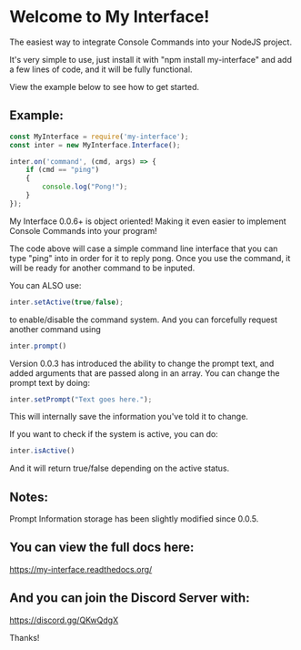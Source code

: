 # Welcome to My Interface!
The easiest way to integrate Console Commands into your NodeJS project.

It's very simple to use, just install it with "npm install my-interface"
and add a few lines of code, and it will be fully functional.

View the example below to see how to get started.

## Example:
```js
const MyInterface = require('my-interface');
const inter = new MyInterface.Interface();

inter.on('command', (cmd, args) => {
    if (cmd == "ping")
	{
	    console.log("Pong!");
	}
});
```

My Interface 0.0.6+ is object oriented! Making it even easier to implement Console Commands into your program!

The code above will case a simple command line interface that you can type "ping" into in order for it to reply pong.
Once you use the command, it will be ready for another command to be inputed.

You can ALSO use:

```js
inter.setActive(true/false);
```

to enable/disable the command system. And you can forcefully request another command using 

```js
inter.prompt()
```

Version 0.0.3 has introduced the ability to change the prompt text, and added arguments that are passed along in an array.
You can change the prompt text by doing:

```js
inter.setPrompt("Text goes here.");
```

This will internally save the information you've told it to change.

If you want to check if the system is active, you can do:

```js
inter.isActive()
```

And it will return true/false depending on the active status.


## Notes:
Prompt Information storage has been slightly modified since 0.0.5.

## You can view the full docs here:
https://my-interface.readthedocs.org/

## And you can join the Discord Server with:
https://discord.gg/QKwQdgX

Thanks!
